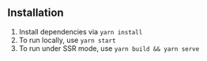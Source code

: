 ## Installation

1.  Install dependencies via `yarn install`
2.  To run locally, use `yarn start`
3.  To run under SSR mode, use `yarn build && yarn serve`
